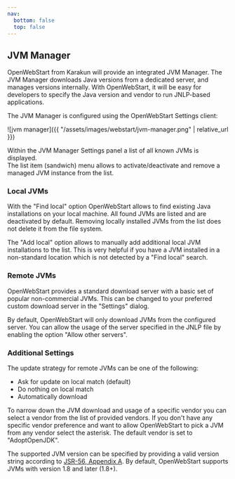 ```yaml
---
nav:
  bottom: false
  top: false
---  
```


## JVM Manager

<span class="text-highlight">Open<span>WebStart</span></span> from Karakun will provide an integrated JVM Manager.
The JVM Manager downloads Java versions from a dedicated server, and manages versions internally. 
With <span class="text-highlight">Open<span>WebStart</span></span>, it will be easy for developers to specify the Java version and vendor to run JNLP-based applications.

The JVM Manager is configured using the  <span class="text-highlight">Open<span>WebStart</span></span> Settings client:

![jvm manager]({{ "/assets/images/webstart/jvm-manager.png" | relative_url }})

Within the JVM Manager Settings panel a list of all known JVMs is displayed.  
The list item (sandwich) menu allows to activate/deactivate and remove a managed JVM instance from the list.

### Local JVMs

With the "Find local" option <span class="text-highlight">Open<span>WebStart</span></span> allows to find existing Java installations on your local machine.
All found JVMs are listed and are deactivated by default.
Removing locally installed JVMs from the list does not delete it from the file system.

The "Add local" option allows to manually add additional local JVM installations to the list. 
This is very helpful if you have a JVM installed in a non-standard location which is not detected by a "Find local" search.

### Remote JVMs

<span class="text-highlight">Open<span>WebStart</span></span> provides a standard download server with a basic set of popular non-commercial JVMs.
This can be changed to your preferred custom download server in the "Settings" dialog.

By default, <span class="text-highlight">Open<span>WebStart</span></span> will only download JVMs from the configured server.
You can allow the usage of the server specified in the JNLP file by enabling the option "Allow other servers".

### Additional Settings

The update strategy for remote JVMs can be one of the following:
* Ask for update on local match (default)
* Do nothing on local match
* Automatically download

To narrow down the JVM download and usage of a specific vendor you can select a vendor from the list of provided vendors.
If you don't have any specific vendor preference and want to allow <span class="text-highlight">Open<span>WebStart</span></span> to pick a JVM from any vendor select the asterisk.
The default vendor is set to "AdoptOpenJDK".

The supported JVM version can be specified by providing a valid version string according to [JSR-56, Appendix A](https://www.jcp.org/en/jsr/detail?id=56). 
By default, <span class="text-highlight">Open<span>WebStart</span></span> supports JVMs with version 1.8 and later (1.8+). 


